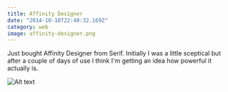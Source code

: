 ```yaml
---
title: Affinity Designer
date: "2014-10-10T22:40:32.169Z"
category: web
image: affinity-designer.png
---
```


Just bought Affinity Designer from Serif. Initially I was a little sceptical but after a couple of days of use I think I'm getting an idea how powerful it actually is.

![Alt text](./affinity-designer.jpg "Optional title")

